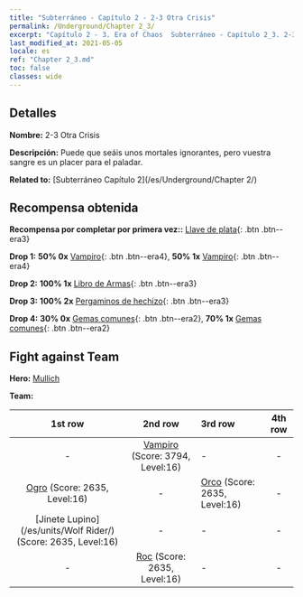 ```yaml
---
title: "Subterráneo - Capítulo 2 - 2-3 Otra Crisis"
permalink: /Underground/Chapter 2_3/
excerpt: "Capítulo 2 - 3. Era of Chaos  Subterráneo - Capítulo 2_3. 2-3 Otra Crisis"
last_modified_at: 2021-05-05
locale: es
ref: "Chapter 2_3.md"
toc: false
classes: wide
---
```


## Detalles

 **Nombre:** 2-3 Otra Crisis

 **Descripción:** Puede que seáis unos mortales ignorantes, pero vuestra sangre es un placer para el paladar.

 **Related to:** [Subterráneo Capítulo 2](/es/Underground/Chapter 2/)

## Recompensa obtenida

 **Recompensa por completar por primera vez::** [Llave de plata](/ItemsES/con_693/){: .btn .btn--era3}

 **Drop 1:** **50% 0x** [Vampiro](/ItemsES/unt_211/){: .btn .btn--era4}, **50% 1x** [Vampiro](/ItemsES/unt_211/){: .btn .btn--era4}

 **Drop 2:** **100% 1x** [Libro de Armas](/ItemsES/mat_18/){: .btn .btn--era3}

 **Drop 3:** **100% 2x** [Pergaminos de hechizo](/ItemsES/con_694/){: .btn .btn--era3}

 **Drop 4:** **30% 0x** [Gemas comunes](/ItemsES/mat_10/){: .btn .btn--era2}, **70% 1x** [Gemas comunes](/ItemsES/mat_10/){: .btn .btn--era2}


## Fight against Team
 **Hero:** [Mullich](/es/heroes/Mullich/)

 **Team:**


  | 1st row | 2nd row | 3rd row | 4th row |
  |:----:|:----:|:----|:----:|
  | - | [Vampiro](/es/units/Vampire/) (Score: 3794, Level:16)  | - | - |
  | [Ogro](/es/units/Ogre/) (Score: 2635, Level:16)  | - | [Orco](/es/units/Orc/) (Score: 2635, Level:16)  | - |
  | [Jinete Lupino](/es/units/Wolf Rider/) (Score: 2635, Level:16)  | - | - | - |
  | - | [Roc](/es/units/Roc/) (Score: 2635, Level:16)  | - | - |



